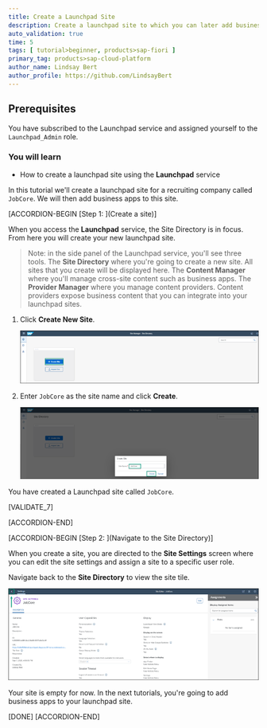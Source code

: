 ```yaml
---
title: Create a Launchpad Site
description: Create a launchpad site to which you can later add business apps.
auto_validation: true
time: 5
tags: [ tutorial>beginner, products>sap-fiori ]
primary_tag: products>sap-cloud-platform
author_name: Lindsay Bert
author_profile: https://github.com/LindsayBert
---
```


## Prerequisites
You have subscribed to the Launchpad service and assigned yourself to the `Launchpad_Admin` role.


### You will learn
  - How to create a launchpad site using the **Launchpad** service

In this tutorial we'll create a launchpad site for a recruiting company called `JobCore`. We will then add business apps to this site.

[ACCORDION-BEGIN [Step 1: ](Create a site)]

When you access the **Launchpad** service, the Site Directory is in focus. From here you will create your new launchpad site.

> Note: in the side panel of the Launchpad service, you'll see three tools. The **Site Directory** where you're going to create a new site. All sites that you create will be displayed here. The **Content Manager** where you'll manage cross-site content such as business apps. The **Provider Manager** where you manage content providers. Content providers expose business content that you can integrate into your launchpad sites.


1. Click **Create New Site**.

    ![Create site](1_create_new_site.png)

2. Enter `JobCore` as the site name and click **Create**.

    ![Name site](2_name_site.png)

You have created a Launchpad site called `JobCore`.

[VALIDATE_7]

[ACCORDION-END]

[ACCORDION-BEGIN [Step 2: ](Navigate to the Site Directory)]

When you create a site, you are directed to the **Site Settings** screen where you can edit the site settings and assign a site to a specific user role.

Navigate back to the **Site Directory** to view the site tile.

  ![Navigate to site directory](3_to_site_directory.png)


  Your site is empty for now. In the next tutorials, you're going to add business apps to your launchpad site.


[DONE]
[ACCORDION-END]
